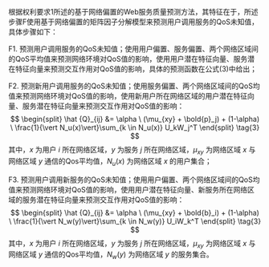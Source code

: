 根据权利要求1所述的基于网络偏置的Web服务质量预测方法，其特征在于，所述步骤F使用基于网络偏置的矩阵因子分解模型来预测用户调用服务的QoS未知值，具体步骤如下：

F1. 预测用户调用服务的QoS未知值；使用用户偏置、服务偏置、两个网络区域间的QoS平均值来预测网络环境对QoS值的影响，使用用户潜在特征向量、服务潜在特征向量来预测交互作用对QoS值的影响，具体的预测函数在公式(3)中给出；

F2. 预测新用户调用服务的QoS未知值；使用服务偏置、两个网络区域间的QoS均值来预测网络环境对QoS值的影响，使用新用户所在网络区域的用户潜在特征向量、服务潜在特征向量来预测交互作用对QoS值的影响：
$$
\begin{split}
\hat {Q}_{ij} &= \alpha \ (\mu_{xy} + \bold{p}_j) + (1-\alpha) \ \frac{1}{\vert N_u(x)\vert}\sum_{k \in N_u(x)} U_kW_j^T
\end{split}
\tag{3}
$$
其中，$x$ 为用户 $i$ 所在网络区域，$y$ 为服务 $j$ 所在网络区域，$\mu_{xy}$ 为网络区域 $x$ 与网络区域 $y$ 通信的Qos平均值，$N_u(x)$ 为网络区域 $x$ 的用户集合；



F3. 预测用户调用新服务的QoS未知值；使用用户偏置、两个网络区域间的QoS均值来预测网络环境对QoS值的影响，使用用户潜在特征向量、新服务所在网络区域的服务潜在特征向量来预测交互作用对QoS值的影响：
$$
\begin{split}
\hat {Q}_{ij} &= \alpha \ (\mu_{xy} + \bold{b}_i) + (1-\alpha) \ \frac{1}{\vert N_w(y)\vert}\sum_{k \in N_w(y)} U_iW_k^T
\end{split}
\tag{3}
$$
其中，$x$ 为用户 $i$ 所在网络区域，$y$ 为服务 $j$ 所在网络区域，$\mu_{xy}$ 为网络区域 $x$ 与网络区域 $y$ 通信的Qos平均值，$N_w(y)$ 为网络区域 $y$ 的服务集合。

